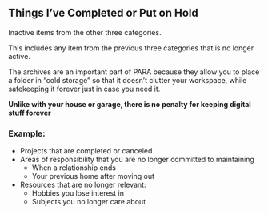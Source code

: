 ## Things I’ve Completed or Put on Hold

Inactive items from the other three categories.

This includes any item from the previous three categories that is no longer active.

The archives are an important part of PARA because they allow you to place a folder in “cold storage” so that it doesn’t clutter your workspace, while safekeeping it forever just in case you need it.

**Unlike with your house or garage, there is no penalty for keeping digital stuff forever**

### Example:
- Projects that are completed or canceled
- Areas of responsibility that you are no longer committed to maintaining
	- When a relationship ends
	- Your previous home after moving out
- Resources that are no longer relevant:
	- Hobbies you lose interest in
	- Subjects you no longer care about